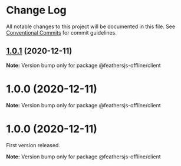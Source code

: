 # Change Log

All notable changes to this project will be documented in this file.
See [Conventional Commits](https://conventionalcommits.org) for commit guidelines.

## [1.0.1](http://github.com/feathersjs-offline/owndata-ownnet/packages/client/compare/v1.0.0...v1.0.1) (2020-12-11)

**Note:** Version bump only for package @feathersjs-offline/client





# 1.0.0 (2020-12-11)

**Note:** Version bump only for package @feathersjs-offline/client





# 1.0.0 (2020-12-11)
First version released.

**Note:** Version bump only for package @feathersjs-offline/client
